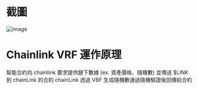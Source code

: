 # 截圖
![image](https://user-images.githubusercontent.com/70627447/150686701-629f1b83-2bb8-4c79-a4bf-7c53203c3b39.png)

# Chainlink VRF 運作原理
智能合約向 chainlink 要求提供鏈下數據 (ex. 資產價格、隨機數)
並傳送 $LINK 到 chainLink 的合約
chainLink 透過 VBF 生成隨機數通過隨機驗證後回傳給合約
